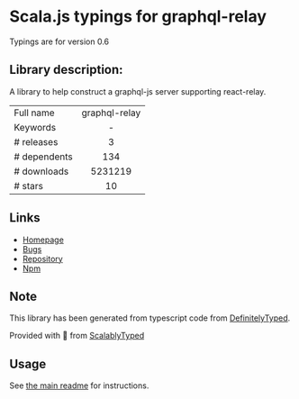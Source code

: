 
# Scala.js typings for graphql-relay

Typings are for version 0.6

## Library description:
A library to help construct a graphql-js server supporting react-relay.

|                    |                 |
| ------------------ | :-------------: |
| Full name          | graphql-relay |
| Keywords           | - |
| # releases         | 3 |
| # dependents       | 134 |
| # downloads        | 5231219 |
| # stars            | 10 |

## Links
- [Homepage](https://github.com/graphql/graphql-relay-js)
- [Bugs](https://github.com/graphql/graphql-relay-js/issues)
- [Repository](https://github.com/graphql/graphql-relay-js)
- [Npm](https://www.npmjs.com/package/graphql-relay)
    


## Note
This library has been generated from typescript code from [DefinitelyTyped](https://definitelytyped.org).

Provided with :purple_heart: from [ScalablyTyped](https://github.com/oyvindberg/ScalablyTyped)

## Usage
See [the main readme](../../readme.md) for instructions.


